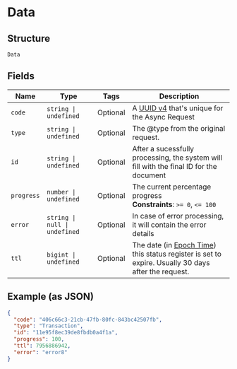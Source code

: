 
# Data

## Structure

`Data`

## Fields

| Name | Type | Tags | Description |
|  --- | --- | --- | --- |
| `code` | `string \| undefined` | Optional | A [UUID v4](https://datatracker.ietf.org/doc/html/rfc4122) that's unique for the Async Request |
| `type` | `string \| undefined` | Optional | The @type from the original request. |
| `id` | `string \| undefined` | Optional | After a sucessfully processing, the system will fill with the final ID for the document |
| `progress` | `number \| undefined` | Optional | The current percentage progress<br>**Constraints**: `>= 0`, `<= 100` |
| `error` | `string \| null \| undefined` | Optional | In case of error processing, it will contain the error details |
| `ttl` | `bigint \| undefined` | Optional | The date (in [Epoch Time](https://en.wikipedia.org/wiki/Unix_time)) this status register is set to expire. Usually 30 days after the request. |

## Example (as JSON)

```json
{
  "code": "406c66c3-21cb-47fb-80fc-843bc42507fb",
  "type": "Transaction",
  "id": "11e95f8ec39de8fbdb0a4f1a",
  "progress": 100,
  "ttl": 7956886942,
  "error": "error8"
}
```

